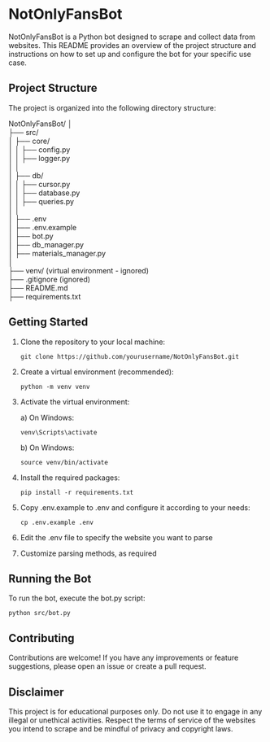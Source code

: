 # NotOnlyFansBot

NotOnlyFansBot is a Python bot designed to scrape and collect data from websites. This README provides an overview of the project structure and instructions on how to set up and configure the bot for your specific use case.

## Project Structure

The project is organized into the following directory structure:

NotOnlyFansBot/
│    
├── src/    
│ ├── core/    
│ │ ├── config.py    
│ │ ├── logger.py    
│ │    
│ ├── db/    
│ │ ├── cursor.py    
│ │ ├── database.py    
│ │ ├── queries.py    
│ │    
│ ├── .env    
│ ├── .env.example    
│ ├── bot.py    
│ ├── db_manager.py    
│ ├── materials_manager.py    
│    
├── venv/ (virtual environment - ignored)    
├── .gitignore (ignored)    
├── README.md    
├── requirements.txt    


## Getting Started

1. Clone the repository to your local machine:

       git clone https://github.com/yourusername/NotOnlyFansBot.git

2. Create a virtual environment (recommended):

       python -m venv venv

3. Activate the virtual environment:
   
   a) On Windows:
   
       venv\Scripts\activate

    b) On Windows:

       source venv/bin/activate
   
  5. Install the required packages:

         pip install -r requirements.txt
    
  6. Copy .env.example to .env and configure it according to your needs:
  
         cp .env.example .env

  7. Edit the .env file to specify the website you want to parse
    
  8. Customize parsing methods, as required

## Running the Bot

To run the bot, execute the bot.py script:
  
    python src/bot.py

## Contributing

Contributions are welcome! If you have any improvements or feature suggestions, please open an issue or create a pull request.

## Disclaimer
This project is for educational purposes only. Do not use it to engage in any illegal or unethical activities. Respect the terms of service of the websites you intend to scrape and be mindful of privacy and copyright laws.


